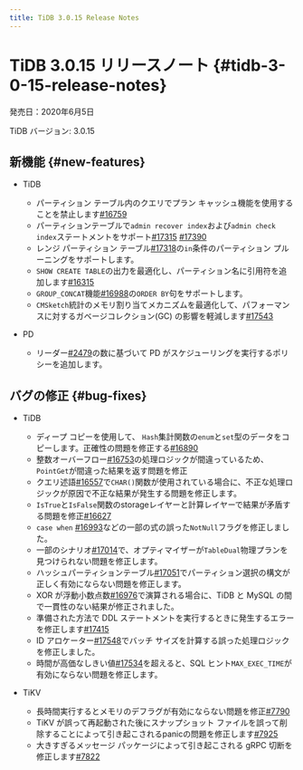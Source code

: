 ```yaml
---
title: TiDB 3.0.15 Release Notes
---
```


# TiDB 3.0.15 リリースノート {#tidb-3-0-15-release-notes}

発売日：2020年6月5日

TiDB バージョン: 3.0.15

## 新機能 {#new-features}

-   TiDB

    -   パーティション テーブル内のクエリでプラン キャッシュ機能を使用することを禁止します[<a href="https://github.com/pingcap/tidb/pull/16759">#16759</a>](https://github.com/pingcap/tidb/pull/16759)
    -   パーティションテーブルで`admin recover index`および`admin check index`ステートメントをサポート[<a href="https://github.com/pingcap/tidb/pull/17315">#17315</a>](https://github.com/pingcap/tidb/pull/17315) [<a href="https://github.com/pingcap/tidb/pull/17390">#17390</a>](https://github.com/pingcap/tidb/pull/17390)
    -   レンジ パーティション テーブル[<a href="https://github.com/pingcap/tidb/pull/17318">#17318</a>](https://github.com/pingcap/tidb/pull/17318)の`in`条件のパーティション プルーニングをサポートします。
    -   `SHOW CREATE TABLE`の出力を最適化し、パーティション名に引用符を追加します[<a href="https://github.com/pingcap/tidb/pull/16315">#16315</a>](https://github.com/pingcap/tidb/pull/16315)
    -   `GROUP_CONCAT`機能[<a href="https://github.com/pingcap/tidb/pull/16988">#16988</a>](https://github.com/pingcap/tidb/pull/16988)の`ORDER BY`句をサポートします。
    -   `CMSketch`統計のメモリ割り当てメカニズムを最適化して、パフォーマンスに対するガベージコレクション(GC) の影響を軽減します[<a href="https://github.com/pingcap/tidb/pull/17543">#17543</a>](https://github.com/pingcap/tidb/pull/17543)

-   PD

    -   リーダー[<a href="https://github.com/pingcap/pd/pull/2479">#2479</a>](https://github.com/pingcap/pd/pull/2479)の数に基づいて PD がスケジューリングを実行するポリシーを追加します。

## バグの修正 {#bug-fixes}

-   TiDB

    -   ディープ コピーを使用して、 `Hash`集計関数の`enum`と`set`型のデータをコピーします。正確性の問題を修正する[<a href="https://github.com/pingcap/tidb/pull/16890">#16890</a>](https://github.com/pingcap/tidb/pull/16890)
    -   整数オーバーフロー[<a href="https://github.com/pingcap/tidb/pull/16753">#16753</a>](https://github.com/pingcap/tidb/pull/16753)の処理ロジックが間違っているため、 `PointGet`が間違った結果を返す問題を修正
    -   クエリ述語[<a href="https://github.com/pingcap/tidb/pull/16557">#16557</a>](https://github.com/pingcap/tidb/pull/16557)で`CHAR()`関数が使用されている場合に、不正な処理ロジックが原因で不正な結果が発生する問題を修正します。
    -   `IsTrue`と`IsFalse`関数のstorageレイヤーと計算レイヤーで結果が矛盾する問題を修正[<a href="https://github.com/pingcap/tidb/pull/16627">#16627</a>](https://github.com/pingcap/tidb/pull/16627)
    -   `case when` [<a href="https://github.com/pingcap/tidb/pull/16993">#16993</a>](https://github.com/pingcap/tidb/pull/16993)などの一部の式の誤った`NotNull`フラグを修正しました。
    -   一部のシナリオ[<a href="https://github.com/pingcap/tidb/pull/17014">#17014</a>](https://github.com/pingcap/tidb/pull/17014)で、オプティマイザーが`TableDual`物理プランを見つけられない問題を修正します。
    -   ハッシュパーティションテーブル[<a href="https://github.com/pingcap/tidb/pull/17051">#17051</a>](https://github.com/pingcap/tidb/pull/17051)でパーティション選択の構文が正しく有効にならない問題を修正します。
    -   XOR が浮動小数点数[<a href="https://github.com/pingcap/tidb/pull/16976">#16976</a>](https://github.com/pingcap/tidb/pull/16976)で演算される場合に、TiDB と MySQL の間で一貫性のない結果が修正されました。
    -   準備された方法で DDL ステートメントを実行するときに発生するエラーを修正します[<a href="https://github.com/pingcap/tidb/pull/17415">#17415</a>](https://github.com/pingcap/tidb/pull/17415)
    -   ID アロケーター[<a href="https://github.com/pingcap/tidb/pull/17548">#17548</a>](https://github.com/pingcap/tidb/pull/17548)でバッチ サイズを計算する誤った処理ロジックを修正しました。
    -   時間が高価なしきい値[<a href="https://github.com/pingcap/tidb/pull/17534">#17534</a>](https://github.com/pingcap/tidb/pull/17534)を超えると、SQL ヒント`MAX_EXEC_TIME`が有効にならない問題を修正します。

-   TiKV

    -   長時間実行するとメモリのデフラグが有効にならない問題を修正[<a href="https://github.com/tikv/tikv/pull/7790">#7790</a>](https://github.com/tikv/tikv/pull/7790)
    -   TiKV が誤って再起動された後にスナップショット ファイルを誤って削除することによって引き起こされるpanicの問題を修正します[<a href="https://github.com/tikv/tikv/pull/7925">#7925</a>](https://github.com/tikv/tikv/pull/7925)
    -   大きすぎるメッセージ パッケージによって引き起こされる gRPC 切断を修正します[<a href="https://github.com/tikv/tikv/pull/7822">#7822</a>](https://github.com/tikv/tikv/pull/7822)
